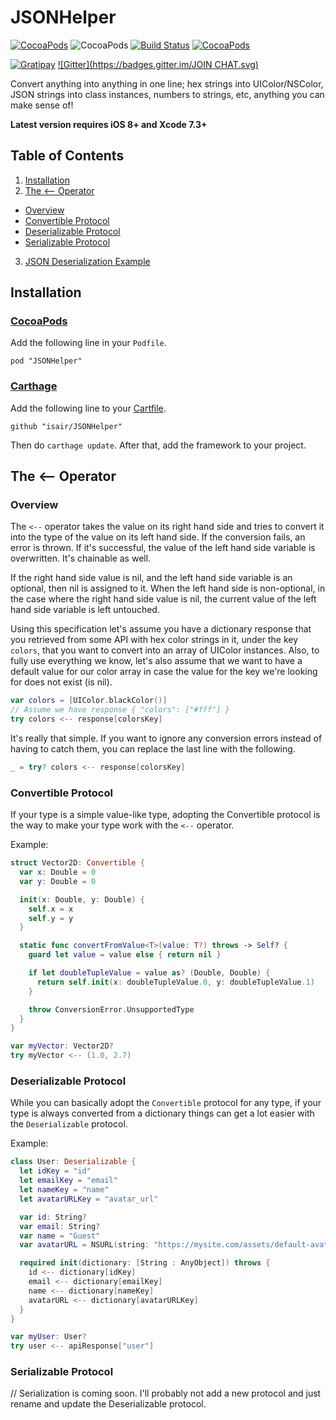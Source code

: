 # JSONHelper
[![CocoaPods](https://img.shields.io/cocoapods/l/JSONHelper.svg)](https://github.com/isair/JSONHelper/blob/master/LICENSE)
![CocoaPods](https://img.shields.io/cocoapods/p/JSONHelper.svg)
[![Build Status](https://travis-ci.org/isair/JSONHelper.svg?branch=master)](https://travis-ci.org/isair/JSONHelper)
[![CocoaPods](https://img.shields.io/cocoapods/v/JSONHelper.svg)](https://cocoapods.org/pods/JSONHelper)

[![Gratipay](https://img.shields.io/gratipay/bsencan91.svg)](https://gratipay.com/bsencan91/)
[![Gitter](https://badges.gitter.im/JOIN CHAT.svg)](https://gitter.im/isair/JSONHelper?utm_source=badge&utm_medium=badge&utm_campaign=pr-badge&utm_content=badge)

Convert anything into anything in one line; hex strings into UIColor/NSColor, JSON strings into class instances, numbers to strings, etc, anything you can make sense of!

__Latest version requires iOS 8+ and Xcode 7.3+__

## Table of Contents

1. [Installation](#installation)
2. [The <-- Operator](#the----operator)
  - [Overview](#overview)
  - [Convertible Protocol](#convertible-protocol)
  - [Deserializable Protocol](#deserializable-protocol)
  - [Serializable Protocol](#serializable-protocol)
3. [JSON Deserialization Example](#simple-tutorial)

## Installation

### [CocoaPods](https://github.com/CocoaPods/CocoaPods)

Add the following line in your `Podfile`.

```
pod "JSONHelper"
```

### [Carthage](https://github.com/Carthage/Carthage#installing-carthage)

Add the following line to your [Cartfile](https://github.com/Carthage/Carthage/blob/master/Documentation/Artifacts.md#cartfile).

```
github "isair/JSONHelper"
```

Then do `carthage update`. After that, add the framework to your project.

## The <-- Operator

### Overview

The `<--` operator takes the value on its right hand side and tries to convert it into the type of the value on its left hand side. If the conversion fails, an error is thrown. If it's successful, the value of the left hand side variable is overwritten. It's chainable as well.

If the right hand side value is nil, and the left hand side variable is an optional, then nil is assigned to it. When the left hand side is non-optional, in the case where the right hand side value is nil, the current value of the left hand side variable is left untouched.

Using this specification let's assume you have a dictionary response that you retrieved from some API with hex color strings in it, under the key `colors`, that you want to convert into an array of UIColor instances. Also, to fully use everything we know, let's also assume that we want to have a default value for our color array in case the value for the key we're looking for does not exist (is nil).

```swift
var colors = [UIColor.blackColor()]
// Assume we have response { "colors": ["#fff"] }
try colors <-- response[colorsKey]
```

It's really that simple. If you want to ignore any conversion errors instead of having to catch them, you can replace the last line with the following.

```swift
_ = try? colors <-- response[colorsKey]
```

### Convertible Protocol

If your type is a simple value-like type, adopting the Convertible protocol is the way to make your type work with the `<--` operator.

Example:
```swift
struct Vector2D: Convertible {
  var x: Double = 0
  var y: Double = 0

  init(x: Double, y: Double) {
    self.x = x
    self.y = y
  }

  static func convertFromValue<T>(value: T?) throws -> Self? {
    guard let value = value else { return nil }

    if let doubleTupleValue = value as? (Double, Double) {
      return self.init(x: doubleTupleValue.0, y: doubleTupleValue.1)
    }

    throw ConversionError.UnsupportedType
  }
}
```

```swift
var myVector: Vector2D?
try myVector <-- (1.0, 2.7)
```

### Deserializable Protocol

While you can basically adopt the `Convertible` protocol for any type, if your type is always converted from a dictionary things can get a lot easier with the `Deserializable` protocol.

Example:
```swift
class User: Deserializable {
  let idKey = "id"
  let emailKey = "email"
  let nameKey = "name"
  let avatarURLKey = "avatar_url"

  var id: String?
  var email: String?
  var name = "Guest"
  var avatarURL = NSURL(string: "https://mysite.com/assets/default-avatar.png")

  required init(dictionary: [String : AnyObject]) throws {
    id <-- dictionary[idKey]
    email <-- dictionary[emailKey]
    name <-- dictionary[nameKey]
    avatarURL <-- dictionary[avatarURLKey]
  }
}
```

```swift
var myUser: User?
try user <-- apiResponse["user"]
```

### Serializable Protocol

// Serialization is coming soon. I'll probably not add a new protocol and just rename and update the Deserializable protocol.
